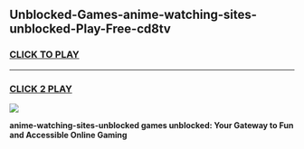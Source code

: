 
## Unblocked-Games-anime-watching-sites-unblocked-Play-Free-cd8tv
<h3>
<a href="https://premium76.site?title=anime-watching-sites-unblocked&ref=21A">CLICK TO PLAY</a></h3>
<hr>

<h3>
<a href="https://premium76.site?title=anime-watching-sites-unblocked&ref=21A">CLICK 2 PLAY</a>
  
</h3>

<a href="https://premium76.site?title=anime-watching-sites-unblocked&ref=21A"><img src="https://clearcache.store/games.png"></a>


**anime-watching-sites-unblocked games unblocked: Your Gateway to Fun and Accessible Online Gaming**
